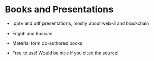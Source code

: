 # Books and Presentations

- .pptx and.pdf presentations, mostly about web-3 and blockchain 

- Englih and Russian

- Material form co-authored books

- Free to use! Would be nice if you cited the source! 

